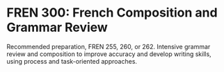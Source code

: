 # FREN 300: French Composition and Grammar Review

Recommended preparation, FREN 255, 260, or 262. Intensive grammar review and composition to improve accuracy and develop writing skills, using process and task-oriented approaches.